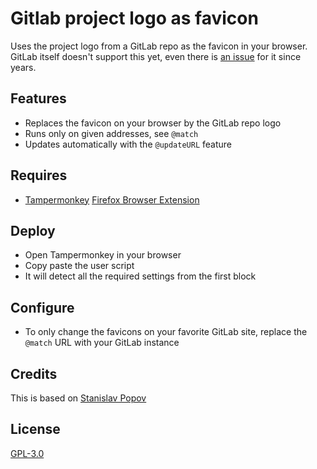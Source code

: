 # Gitlab project logo as favicon

Uses the project logo from a GitLab repo as the favicon in your browser. GitLab itself doesn't support this yet, even there is [an issue](https://gitlab.com/gitlab-org/gitlab/-/issues/15764) for it since years.

## Features

* Replaces the favicon on your browser by the GitLab repo logo
* Runs only on given addresses, see `@match`
* Updates automatically with the `@updateURL` feature

## Requires

* [Tampermonkey](https://www.tampermonkey.net/) [Firefox Browser Extension](https://addons.mozilla.org/de/firefox/addon/tampermonkey/)


## Deploy

* Open Tampermonkey in your browser
* Copy paste the user script
* It will detect all the required settings from the first block

## Configure

* To only change the favicons on your favorite GitLab site, replace the `@match` URL with your GitLab instance

## Credits

This is based on [Stanislav Popov](https://gist.github.com/popstas/9d17c1b0e1772a84581b3af8a342ad73)

## License

[GPL-3.0](LICENSE)